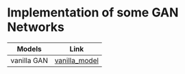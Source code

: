 # Implementation  of some GAN Networks  
|Models|Link|
|---|---|
|vanilla GAN|[vanilla_model](https://github.com/ZHscotty/GAN/blob/master/model.py)|
